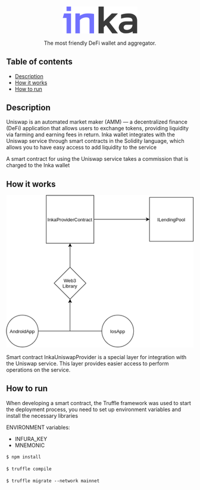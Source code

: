 <p align="center">
  <a href="http://inka.finance/" target="blank"><img src="./2.svg" width="200" alt="Inka Logo" /></a>
</p>
<p align="center">The most friendly DeFi wallet and aggregator.</p>

## Table of contents

- [Description](#description)
- [How it works](#how-it-works)
- [How to run](#how-to-run)

## Description

Uniswap is an automated market maker (AMM) — a decentralized finance (DeFi) application that allows users to exchange tokens, providing liquidity via farming and earning fees in return. Inka wallet integrates with the Uniswap service through smart contracts in the Solidity language, which allows you to have easy access to add liquidity to the service

<p>A smart contract for using the Uniswap service takes a commission that is charged to the Inka wallet</p>

## How it works

<p align="center">
<img src="./inka_dig.png" alt="Inka Diagrams" />
</p>

<p>Smart contract InkaUniswapProvider is a special layer for integration with the Uniswap service. This layer provides easier access to perform operations on the service.</p>

## How to run

When developing a smart contract, the Truffle framework was used to start the deployment process, you need to set up environment variables and install the necessary libraries

<p>ENVIRONMENT variables:</p>

* INFURA_KEY
* MNEMONIC

```
$ npm install

$ truffle compile

$ truffle migrate --network mainnet
```